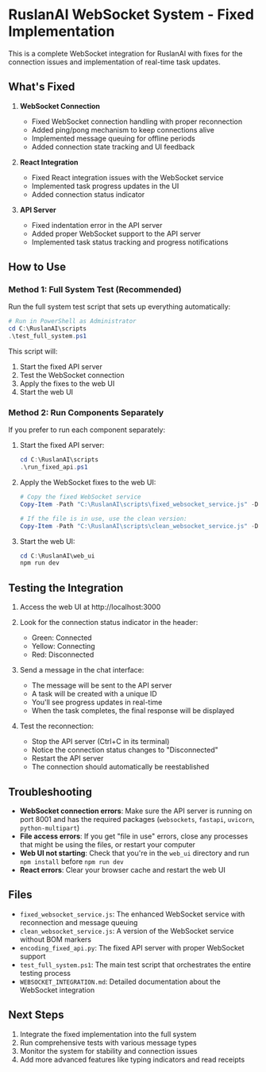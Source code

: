 # RuslanAI WebSocket System - Fixed Implementation

This is a complete WebSocket integration for RuslanAI with fixes for the connection issues and implementation of real-time task updates.

## What's Fixed

1. **WebSocket Connection**
   - Fixed WebSocket connection handling with proper reconnection
   - Added ping/pong mechanism to keep connections alive
   - Implemented message queuing for offline periods
   - Added connection state tracking and UI feedback

2. **React Integration**
   - Fixed React integration issues with the WebSocket service
   - Implemented task progress updates in the UI
   - Added connection status indicator

3. **API Server**
   - Fixed indentation error in the API server
   - Added proper WebSocket support to the API server
   - Implemented task status tracking and progress notifications

## How to Use

### Method 1: Full System Test (Recommended)

Run the full system test script that sets up everything automatically:

```powershell
# Run in PowerShell as Administrator
cd C:\RuslanAI\scripts
.\test_full_system.ps1
```

This script will:
1. Start the fixed API server
2. Test the WebSocket connection
3. Apply the fixes to the web UI
4. Start the web UI

### Method 2: Run Components Separately

If you prefer to run each component separately:

1. Start the fixed API server:
   ```powershell
   cd C:\RuslanAI\scripts
   .\run_fixed_api.ps1
   ```

2. Apply the WebSocket fixes to the web UI:
   ```powershell
   # Copy the fixed WebSocket service
   Copy-Item -Path "C:\RuslanAI\scripts\fixed_websocket_service.js" -Destination "C:\RuslanAI\web_ui\src\services\websocketService.js" -Force
   
   # If the file is in use, use the clean version:
   Copy-Item -Path "C:\RuslanAI\scripts\clean_websocket_service.js" -Destination "C:\RuslanAI\web_ui\src\services\websocketService.js" -Force
   ```

3. Start the web UI:
   ```powershell
   cd C:\RuslanAI\web_ui
   npm run dev
   ```

## Testing the Integration

1. Access the web UI at http://localhost:3000
2. Look for the connection status indicator in the header:
   - Green: Connected
   - Yellow: Connecting
   - Red: Disconnected

3. Send a message in the chat interface:
   - The message will be sent to the API server
   - A task will be created with a unique ID
   - You'll see progress updates in real-time
   - When the task completes, the final response will be displayed

4. Test the reconnection:
   - Stop the API server (Ctrl+C in its terminal)
   - Notice the connection status changes to "Disconnected"
   - Restart the API server
   - The connection should automatically be reestablished

## Troubleshooting

- **WebSocket connection errors**: Make sure the API server is running on port 8001 and has the required packages (`websockets`, `fastapi`, `uvicorn`, `python-multipart`)
- **File access errors**: If you get "file in use" errors, close any processes that might be using the files, or restart your computer
- **Web UI not starting**: Check that you're in the `web_ui` directory and run `npm install` before `npm run dev`
- **React errors**: Clear your browser cache and restart the web UI

## Files

- `fixed_websocket_service.js`: The enhanced WebSocket service with reconnection and message queuing
- `clean_websocket_service.js`: A version of the WebSocket service without BOM markers
- `encoding_fixed_api.py`: The fixed API server with proper WebSocket support
- `test_full_system.ps1`: The main test script that orchestrates the entire testing process
- `WEBSOCKET_INTEGRATION.md`: Detailed documentation about the WebSocket integration

## Next Steps

1. Integrate the fixed implementation into the full system
2. Run comprehensive tests with various message types
3. Monitor the system for stability and connection issues
4. Add more advanced features like typing indicators and read receipts